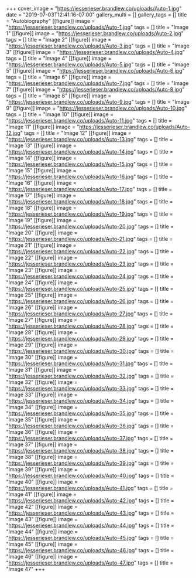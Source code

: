 +++
cover_image = "https://jesserieser.brandlew.co/uploads/Auto-1.jpg"
date = "2019-07-03T12:41:16-07:00"
gallery_multi = []
gallery_tags = []
title = "Autobiography"
[[figure]]
image = "https://jesserieser.brandlew.co/uploads/Auto-1.jpg"
tags = []
title = "Image 1"
[[figure]]
image = "https://jesserieser.brandlew.co/uploads/Auto-2.jpg"
tags = []
title = "Image 2"
[[figure]]
image = "https://jesserieser.brandlew.co/uploads/Auto-3.jpg"
tags = []
title = "Image 3"
[[figure]]
image = "https://jesserieser.brandlew.co/uploads/Auto-4.jpg"
tags = []
title = "Image 4"
[[figure]]
image = "https://jesserieser.brandlew.co/uploads/Auto-5.jpg"
tags = []
title = "Image 5"
[[figure]]
image = "https://jesserieser.brandlew.co/uploads/Auto-6.jpg"
tags = []
title = "Image 6"
[[figure]]
image = "https://jesserieser.brandlew.co/uploads/Auto-7.jpg"
tags = []
title = "Image 7"
[[figure]]
image = "https://jesserieser.brandlew.co/uploads/Auto-8.jpg"
tags = []
title = "Image 8"
[[figure]]
image = "https://jesserieser.brandlew.co/uploads/Auto-9.jpg"
tags = []
title = "Image 9"
[[figure]]
image = "https://jesserieser.brandlew.co/uploads/Auto-10.jpg"
tags = []
title = "Image 10"
[[figure]]
image = "https://jesserieser.brandlew.co/uploads/Auto-11.jpg"
tags = []
title = "Image 11"
[[figure]]
image = "https://jesserieser.brandlew.co/uploads/Auto-12.jpg"
tags = []
title = "Image 12"
[[figure]]
image = "https://jesserieser.brandlew.co/uploads/Auto-13.jpg"
tags = []
title = "Image 13"
[[figure]]
image = "https://jesserieser.brandlew.co/uploads/Auto-14.jpg"
tags = []
title = "Image 14"
[[figure]]
image = "https://jesserieser.brandlew.co/uploads/Auto-15.jpg"
tags = []
title = "Image 15"
[[figure]]
image = "https://jesserieser.brandlew.co/uploads/Auto-16.jpg"
tags = []
title = "Image 16"
[[figure]]
image = "https://jesserieser.brandlew.co/uploads/Auto-17.jpg"
tags = []
title = "Image 17"
[[figure]]
image = "https://jesserieser.brandlew.co/uploads/Auto-18.jpg"
tags = []
title = "Image 18"
[[figure]]
image = "https://jesserieser.brandlew.co/uploads/Auto-19.jpg"
tags = []
title = "Image 19"
[[figure]]
image = "https://jesserieser.brandlew.co/uploads/Auto-20.jpg"
tags = []
title = "Image 20"
[[figure]]
image = "https://jesserieser.brandlew.co/uploads/Auto-21.jpg"
tags = []
title = "Image 21"
[[figure]]
image = "https://jesserieser.brandlew.co/uploads/Auto-22.jpg"
tags = []
title = "Image 22"
[[figure]]
image = "https://jesserieser.brandlew.co/uploads/Auto-23.jpg"
tags = []
title = "Image 23"
[[figure]]
image = "https://jesserieser.brandlew.co/uploads/Auto-24.jpg"
tags = []
title = "Image 24"
[[figure]]
image = "https://jesserieser.brandlew.co/uploads/Auto-25.jpg"
tags = []
title = "Image 25"
[[figure]]
image = "https://jesserieser.brandlew.co/uploads/Auto-26.jpg"
tags = []
title = "Image 26"
[[figure]]
image = "https://jesserieser.brandlew.co/uploads/Auto-27.jpg"
tags = []
title = "Image 27"
[[figure]]
image = "https://jesserieser.brandlew.co/uploads/Auto-28.jpg"
tags = []
title = "Image 28"
[[figure]]
image = "https://jesserieser.brandlew.co/uploads/Auto-29.jpg"
tags = []
title = "Image 29"
[[figure]]
image = "https://jesserieser.brandlew.co/uploads/Auto-30.jpg"
tags = []
title = "Image 30"
[[figure]]
image = "https://jesserieser.brandlew.co/uploads/Auto-31.jpg"
tags = []
title = "Image 31"
[[figure]]
image = "https://jesserieser.brandlew.co/uploads/Auto-32.jpg"
tags = []
title = "Image 32"
[[figure]]
image = "https://jesserieser.brandlew.co/uploads/Auto-33.jpg"
tags = []
title = "Image 33"
[[figure]]
image = "https://jesserieser.brandlew.co/uploads/Auto-34.jpg"
tags = []
title = "Image 34"
[[figure]]
image = "https://jesserieser.brandlew.co/uploads/Auto-35.jpg"
tags = []
title = "Image 35"
[[figure]]
image = "https://jesserieser.brandlew.co/uploads/Auto-36.jpg"
tags = []
title = "Image 36"
[[figure]]
image = "https://jesserieser.brandlew.co/uploads/Auto-37.jpg"
tags = []
title = "Image 37"
[[figure]]
image = "https://jesserieser.brandlew.co/uploads/Auto-38.jpg"
tags = []
title = "Image 38"
[[figure]]
image = "https://jesserieser.brandlew.co/uploads/Auto-39.jpg"
tags = []
title = "Image 39"
[[figure]]
image = "https://jesserieser.brandlew.co/uploads/Auto-40.jpg"
tags = []
title = "Image 40"
[[figure]]
image = "https://jesserieser.brandlew.co/uploads/Auto-41.jpg"
tags = []
title = "Image 41"
[[figure]]
image = "https://jesserieser.brandlew.co/uploads/Auto-42.jpg"
tags = []
title = "Image 42"
[[figure]]
image = "https://jesserieser.brandlew.co/uploads/Auto-43.jpg"
tags = []
title = "Image 43"
[[figure]]
image = "https://jesserieser.brandlew.co/uploads/Auto-44.jpg"
tags = []
title = "Image 44"
[[figure]]
image = "https://jesserieser.brandlew.co/uploads/Auto-45.jpg"
tags = []
title = "Image 45"
[[figure]]
image = "https://jesserieser.brandlew.co/uploads/Auto-46.jpg"
tags = []
title = "Image 46"
[[figure]]
image = "https://jesserieser.brandlew.co/uploads/Auto-47.jpg"
tags = []
title = "Image 47"
+++
